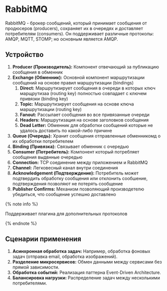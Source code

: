 # RabbitMQ
RabbitMQ - брокер сообщений, который принимает сообщения от продюсеров (producers), сохраняет их в очередях и доставляет потребителям (consumers). Он поддерживает различные протоколы: AMQP, MQTT, STOMP; но основным является AMQP.

## Устройство
1. **Producer (Производитель):** Компонент отвечающий за публикацию сообщения в обменник
1. **Exchange (Обменник):** Основной компонент маршрутизации сообщений на основе правил маршрутизации (bindings)
    1. **Direct:** Маршрутизирует сообщения в очереди в которых ключ марщрутизаа (routing key) полностью совпадает с ключем привязки (binding key)
    1. **Topic:** Маршрутизирует сообщения на основе ключа маршрутизации (routing key)
    1. **Fanout:** Рассылает сообщения во все привязанные очереди
    1. **Headers:** Маршрутизация на основе заголовков сообщения
    1. **Dead Letter:** Обменник для обработки сообщений которые не удалось доставить по какой-либо причине
1. **Queue (Очередь):** Хранит сообщения отправленные обменникомд о их обработки потребителем
1. **Binding (Привязка):** Связывает обменник с очередью
1. **Consumer (Потребитель):** Компонент который потребляет сообщения выдвнные очередью
1. **Connection:** TCP соединение между приложением и RabbitMQ
1. **Channel:** Легковесный канал внутри соединения
1. **Acknowledgement (Подтверждение):** Потребитель может подтвердить обработку сообщения или отклонить сообшение, подтверждения позволяют не потерять сообщение
1. **Publisher Confirms:** Механизм позволяющий производетелю убедиться, что сообщение успешно доставлено

{% note info %}

Поддерживает плагина для дополнительных протоколов

{% endnote %}

## Сценарии применения
1. **Асинхронная обработка задач:** Например, обработка фоновых задач (отправка email, обработка изображений).
1. **Разделение микросервисов:** Обмен данными между сервисами без прямой зависимости.
1. **Обработка событий:** Реализация паттерна Event-Driven Architecture.
1. **Балансировка нагрузки:** Распределение задач между несколькими потребителями.